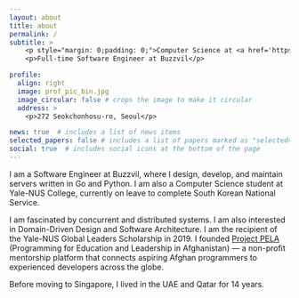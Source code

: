 ```yaml
---
layout: about
title: about
permalink: /
subtitle: >
    <p style="margin: 0;padding: 0;">Computer Science at <a href='https://www.yale-nus.edu.sg/'>Yale-NUS College</a></p>
    <p>Full-time Software Engineer at Buzzvil</p>

profile:
  align: right
  image: prof_pic_bin.jpg
  image_circular: false # crops the image to make it circular
  address: >  
    <p>272 Seokchonhosu-ro, Seoul</p>

news: true  # includes a list of news items
selected_papers: false # includes a list of papers marked as "selected={true}"
social: true  # includes social icons at the bottom of the page
---
```


I am a Software Engineer at Buzzvil, where I design, develop, and maintain servers written in Go and Python. I am also a Computer Science student at Yale-NUS College, currently on leave to complete South Korean National Service.

I am fascinated by concurrent and distributed systems. I am also interested in Domain-Driven Design and Software Architecture. I am the recipient of the Yale-NUS Global Leaders Scholarship in 2019. I founded [Project PELA](https://www.linkedin.com/company/pe-la/) (Programming for Education and Leadership in Afghanistan) — a non-profit mentorship platform that connects aspiring Afghan programmers to experienced developers across the globe.

Before moving to Singapore, I lived in the UAE and Qatar for 14 years.